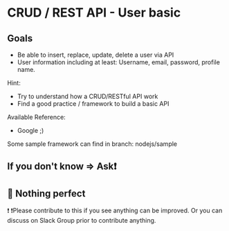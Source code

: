 # CRUD / REST API - User basic

## Goals

- Be able to insert, replace, update, delete a user via API
- User information including at least: Username, email, password, profile name.

Hint:
- Try to understand how a CRUD/RESTful API work
- Find a good practice / framework to build a basic API

Available Reference:
- Google ;)

Some sample framework can find in branch: nodejs/sample

## If you don't know => Ask:exclamation:

## :green_apple: Nothing perfect
:exclamation: :exclamation:Please contribute to this if you see anything can be improved. Or you can discuss on Slack Group prior to contribute anything.
